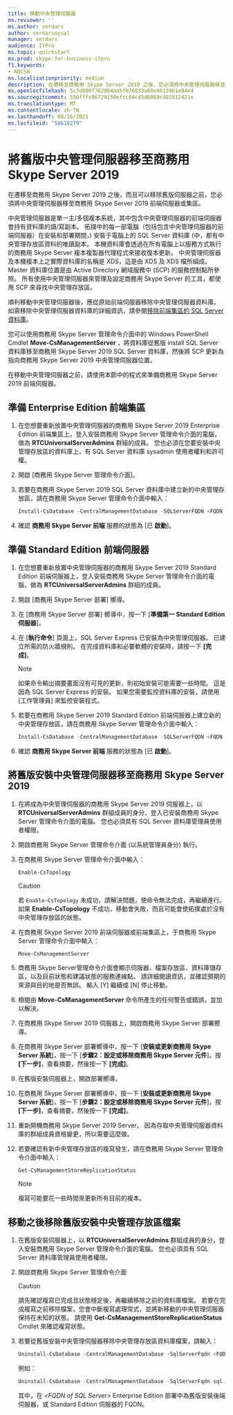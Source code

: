 ```yaml
---
title: 移動中央管理伺服器
ms.reviewer: ''
ms.author: serdars
author: serdarsoysal
manager: serdars
audience: ITPro
ms.topic: quickstart
ms.prod: skype-for-business-itpro
f1.keywords:
- NOCSH
ms.localizationpriority: medium
description: 在遷移至商務用 Skype Server 2019 之後，您必須將中央管理伺服器移至商務用 Skype Server 2019 前端伺服器或集區，才能移除舊版伺服器。
ms.openlocfilehash: 5c3d090f762904aa5f076033a68e46139b1e84e4
ms.sourcegitcommit: 556fffc96729150efcc04cd5d6069c402012421e
ms.translationtype: MT
ms.contentlocale: zh-TW
ms.lasthandoff: 08/26/2021
ms.locfileid: "58618279"
---
```

# <a name="move-the-legacy-central-management-server-to-skype-for-business-server-2019"></a>將舊版中央管理伺服器移至商務用 Skype Server 2019

在遷移至商務用 Skype Server 2019 之後，而且可以移除舊版伺服器之前，您必須將中央管理伺服器移至商務用 Skype Server 2019 前端伺服器或集區。 
  
中央管理伺服器是單一主/多個複本系統，其中包含中央管理伺服器的前端伺服器會持有資料庫的讀/寫副本。 拓撲中的每一部電腦（包括包含中央管理伺服器的前端伺服器）在安裝和部署期間，) 安裝于電腦上的 SQL Server 資料庫 (中，都有中央管理存放區資料的唯讀副本。 本機資料庫會透過在所有電腦上以服務方式執行的商務用 Skype Server 複本複製器代理程式來接收復本更新。 中央管理伺服器及本機複本上之實際資料庫的名稱是 XDS，這是由 XDS 及 XDS 檔所組成。 Master 資料庫位置是由 Active Directory 網域服務中 (SCP) 的服務控制點所參照。 所有使用中央管理伺服器來管理及設定商務用 Skype Server 的工具，都使用 SCP 來尋找中央管理存放區。
  
順利移動中央管理伺服器後，應從原始前端伺服器移除中央管理伺服器資料庫。 如需移除中央管理伺服器資料庫的詳細資訊，請參閱[移除前端集區的 SQL Server 資料庫](remove-the-sql-server-database-for-a-front-end-pool.md)。
  
您可以使用商務用 Skype Server 管理命令介面中的 Windows PowerShell Cmdlet **Move-CsManagementServer** ，將資料庫從舊版 install SQL Server 資料庫移至商務用 Skype Server 2019 SQL Server 資料庫，然後將 SCP 更新為指向商務用 Skype Server 2019 中央管理伺服器位置。 
  
在移動中央管理伺服器之前，請使用本節中的程式來準備商務用 Skype Server 2019 前端伺服器。
  
## <a name="to-prepare-an-enterprise-edition-front-end-pool"></a>準備 Enterprise Edition 前端集區

1. 在您想要重新放置中央管理伺服器的商務用 Skype Server 2019 Enterprise Edition 前端集區上，登入安裝商務用 Skype Server 管理命令介面的電腦，做為 **RTCUniversalServerAdmins** 群組的成員。 您也必須在您要安裝中央管理存放區的資料庫上，有 SQL Server 資料庫 sysadmin 使用者權利和許可權。 
    
2. 開啟 [商務用 Skype Server 管理命令介面]。
    
3. 若要在商務用 Skype Server 2019 SQL Server 資料庫中建立新的中央管理存放區，請在商務用 Skype Server 管理命令介面中輸入：
    
   ```PowerShell
   Install-CsDatabase -CentralManagementDatabase -SQLServerFQDN <FQDN of your SQL Server> -SQLInstanceName <name of instance>
   ```

4. 確認 **商務用 Skype Server 前端** 服務的狀態為 [已 **啟動**]。
    
## <a name="to-prepare-a-standard-edition-front-end-server"></a>準備 Standard Edition 前端伺服器

1. 在您想要重新放置中央管理伺服器的商務用 Skype Server 2019 Standard Edition 前端伺服器上，登入安裝商務用 Skype Server 管理命令介面的電腦，做為 **RTCUniversalServerAdmins** 群組的成員。 
    
2. 開啟 [商務用 Skype Server 部署] 嚮導。
    
3. 在 [商務用 Skype Server 部署] 嚮導中，按一下 [**準備第一 Standard Edition 伺服器**]。
    
4. 在 [**執行命令**] 頁面上，SQL Server Express 已安裝為中央管理伺服器。 已建立所需的防火牆規則。 在完成資料庫和必要軟體的安裝時，請按一下 **[完成]**。
    
    > [!NOTE]
    > 如果命令輸出摘要畫面沒有可見的更新，則初始安裝可能需要一些時間。 這是因為 SQL Server Express 的安裝。 如果您需要監控資料庫的安裝，請使用 [工作管理員] 來監控安裝程式。 
  
5. 若要在商務用 Skype Server 2019 Standard Edition 前端伺服器上建立新的中央管理存放區，請在商務用 Skype Server 管理命令介面中輸入： 
    
   ```PowerShell
   Install-CsDatabase -CentralManagementDatabase -SQLServerFQDN <FQDN of your Standard Edition Server> -SQLInstanceName <name of instance - RTC by default>
   ```

6. 確認 **商務用 Skype Server 前端** 服務的狀態為 [已 **啟動**]。
    
## <a name="to-move-the-legacy-installs-central-management-server-to-skype-for-business-server-2019"></a>將舊版安裝中央管理伺服器移至商務用 Skype Server 2019

1. 在將成為中央管理伺服器的商務用 Skype Server 2019 伺服器上，以 **RTCUniversalServerAdmins** 群組成員的身分，登入已安裝商務用 Skype Server 管理命令介面的電腦。 您也必須具有 SQL Server 資料庫管理員使用者權限。 
    
2. 開啟商務用 Skype Server 管理命令介面 (以系統管理員身分) 執行。
    
3. 在商務用 Skype Server 管理命令介面中輸入： 
    
   ```PowerShell
   Enable-CsTopology
   ```

    > [!CAUTION]
    > 若 `Enable-CsTopology` 未成功，請解決問題，使命令無法完成，再繼續進行。 如果 **Enable-CsTopology** 不成功，移動會失敗，而且可能會使拓撲處於沒有中央管理存放區的狀態。 
  
4. 在商務用 Skype Server 2019 前端伺服器或前端集區上，于商務用 Skype Server 管理命令介面中輸入： 
    
   ```PowerShell
   Move-CsManagementServer
   ```

5. 商務用 Skype Server管理命令介面會顯示伺服器、檔案存放區、資料庫儲存區，以及目前狀態和建議狀態的服務連線點。 請詳細閱讀資訊，並確認預期的來源與目的地是否無誤。 輸入 [Y] 繼續或 [N] 停止移動。 
    
6. 檢閱由 **Move-CsManagementServer** 命令所產生的任何警告或錯誤，並加以解決。 
    
7. 在商務用 Skype Server 2019 伺服器上，開啟商務用 Skype Server 部署嚮導。 
    
8. 在商務用 Skype Server 部署嚮導中，按一下 [**安裝或更新商務用 Skype Server 系統**]，按一下 [**步驟2：設定或移除商務用 Skype Server 元件**]，按 **[下一步]**，查看摘要，然後按一下 **[完成]**。 
    
9. 在舊版安裝伺服器上，開啟部署嚮導。 
    
10. 在商務用 Skype Server 部署嚮導中，按一下 [**安裝或更新商務用 Skype Server 系統**]，按一下 [**步驟2：設定或移除商務用 Skype Server 元件**]，按 **[下一步]**，查看摘要，然後按一下 **[完成]**。 
    
11. 重新開機商務用 Skype Server 2019 Server。 因為存取中央管理伺服器資料庫的群組成員資格變更，所以需要這麼做。
    
12. 若要確認有新中央管理存放區的複寫發生，請在商務用 Skype Server 管理命令介面中輸入： 
    
    ```PowerShell
    Get-CsManagementStoreReplicationStatus
    ```

    > [!NOTE]
    > 複寫可能要花一些時間來更新所有目前的複本。 
  
## <a name="to-remove-legacy-install-central-management-store-files-after-a-move"></a>移動之後移除舊版安裝中央管理存放區檔案

1. 在舊版安裝伺服器上，以 **RTCUniversalServerAdmins** 群組成員的身分，登入安裝商務用 Skype Server 管理命令介面的電腦。 您也必須具有 SQL Server 資料庫管理員使用者權限。 
    
2. 開啟商務用 Skype Server 管理命令介面
    
    > [!CAUTION]
    > 請先確認複寫已完成且狀態穩定後，再繼續移除之前的資料庫檔案。 若要在完成複寫之前移除檔案，您會中斷複寫處理常式，並將新移動的中央管理伺服器保持在未知的狀態。 請使用 **Get-CsManagementStoreReplicationStatus** Cmdlet 來確認複寫狀態。 
  
3. 若要從舊版安裝中央管理伺服器移除中央管理存放區資料庫檔案，請輸入：
    
   ```PowerShell
   Uninstall-CsDatabase -CentralManagementDatabase -SqlServerFqdn <FQDN of SQL Server> -SqlInstanceName <Name of source server>
   ```

    例如：
    
   ```PowerShell
   Uninstall-CsDatabase -CentralManagementDatabase -SqlServerFqdn sql.contoso.net -SqlInstanceName rtc
   ```

    其中，在 _\<FQDN of SQL Server\>_ Enterprise Edition 部署中為舊版安裝後端伺服器，或 Standard Edition 伺服器的 FQDN。 
    

